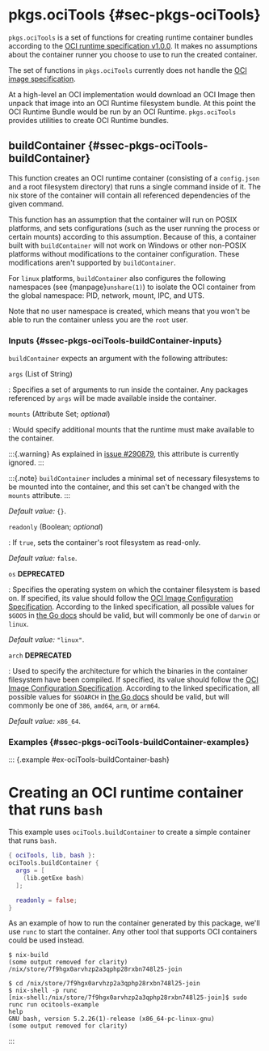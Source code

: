 # pkgs.ociTools {#sec-pkgs-ociTools}

`pkgs.ociTools` is a set of functions for creating runtime container bundles according to the [OCI runtime specification v1.0.0](https://github.com/opencontainers/runtime-spec/blob/v1.0.0/spec.md).
It makes no assumptions about the container runner you choose to use to run the created container.

The set of functions in `pkgs.ociTools` currently does not handle the [OCI image specification](https://github.com/opencontainers/image-spec).

At a high-level an OCI implementation would download an OCI Image then unpack that image into an OCI Runtime filesystem bundle.
At this point the OCI Runtime Bundle would be run by an OCI Runtime.
`pkgs.ociTools` provides utilities to create OCI Runtime bundles.

## buildContainer {#ssec-pkgs-ociTools-buildContainer}

This function creates an OCI runtime container (consisting of a `config.json` and a root filesystem directory) that runs a single command inside of it.
The nix store of the container will contain all referenced dependencies of the given command.

This function has an assumption that the container will run on POSIX platforms, and sets configurations (such as the user running the process or certain mounts) according to this assumption.
Because of this, a container built with `buildContainer` will not work on Windows or other non-POSIX platforms without modifications to the container configuration.
These modifications aren't supported by `buildContainer`.

For `linux` platforms, `buildContainer` also configures the following namespaces (see {manpage}`unshare(1)`) to isolate the OCI container from the global namespace:
PID, network, mount, IPC, and UTS.

Note that no user namespace is created, which means that you won't be able to run the container unless you are the `root` user.

### Inputs {#ssec-pkgs-ociTools-buildContainer-inputs}

`buildContainer` expects an argument with the following attributes:

`args` (List of String)

: Specifies a set of arguments to run inside the container.
  Any packages referenced by `args` will be made available inside the container.

`mounts` (Attribute Set; _optional_)

: Would specify additional mounts that the runtime must make available to the container.

  :::{.warning}
  As explained in [issue #290879](https://github.com/NixOS/nixpkgs/issues/290879), this attribute is currently ignored.
  :::

  :::{.note}
  `buildContainer` includes a minimal set of necessary filesystems to be mounted into the container, and this set can't be changed with the `mounts` attribute.
  :::

  _Default value:_ `{}`.

`readonly` (Boolean; _optional_)

: If `true`, sets the container's root filesystem as read-only.

  _Default value:_ `false`.

`os` **DEPRECATED**

: Specifies the operating system on which the container filesystem is based on.
  If specified, its value should follow the [OCI Image Configuration Specification](https://github.com/opencontainers/image-spec/blob/main/config.md#properties).
  According to the linked specification, all possible values for `$GOOS` in [the Go docs](https://go.dev/doc/install/source#environment) should be valid, but will commonly be one of `darwin` or `linux`.

  _Default value:_ `"linux"`.

`arch` **DEPRECATED**

: Used to specify the architecture for which the binaries in the container filesystem have been compiled.
  If specified, its value should follow the [OCI Image Configuration Specification](https://github.com/opencontainers/image-spec/blob/main/config.md#properties).
  According to the linked specification, all possible values for `$GOARCH` in [the Go docs](https://go.dev/doc/install/source#environment) should be valid, but will commonly be one of `386`, `amd64`, `arm`, or `arm64`.

  _Default value:_ `x86_64`.

### Examples {#ssec-pkgs-ociTools-buildContainer-examples}

::: {.example #ex-ociTools-buildContainer-bash}
# Creating an OCI runtime container that runs `bash`

This example uses `ociTools.buildContainer` to create a simple container that runs `bash`.

```nix
{ ociTools, lib, bash }:
ociTools.buildContainer {
  args = [
    (lib.getExe bash)
  ];

  readonly = false;
}
```

As an example of how to run the container generated by this package, we'll use `runc` to start the container.
Any other tool that supports OCI containers could be used instead.

```shell
$ nix-build
(some output removed for clarity)
/nix/store/7f9hgx0arvhzp2a3qphp28rxbn748l25-join

$ cd /nix/store/7f9hgx0arvhzp2a3qphp28rxbn748l25-join
$ nix-shell -p runc
[nix-shell:/nix/store/7f9hgx0arvhzp2a3qphp28rxbn748l25-join]$ sudo runc run ocitools-example
help
GNU bash, version 5.2.26(1)-release (x86_64-pc-linux-gnu)
(some output removed for clarity)
```
:::
